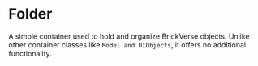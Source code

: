 # Folder

A simple container used to hold and organize BrickVerse objects. Unlike other container classes like `Model and UIObjects`, it offers no additional functionality.
